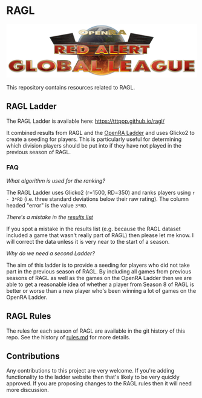 # RAGL

![RAGL Logo](docs/img/logo.png)

This repository contains resources related to RAGL.

## RAGL Ladder

The RAGL Ladder is available here: https://tttppp.github.io/ragl/

It combined results from RAGL and the [OpenRA Ladder](http://oraladder.net/?period=all) and uses Glicko2 to create a
seeding for players. This is particularly useful for determining which division players should be put into if they have
not played in the previous season of RAGL.

### FAQ

*What algorithm is used for the ranking?*

The RAGL Ladder uses Glicko2 (r=1500, RD=350) and ranks players using `r - 3*RD` (i.e. three standard deviations below
their raw rating). The column headed "error" is the value `3*RD`.

*There's a mistake in the [results list](results)*

If you spot a mistake in the results list (e.g. because the RAGL dataset included a game that wasn't really part of
RAGL) then please let me know. I will correct the data unless it is very near to the start of a season.

*Why do we need a second Ladder?*

The aim of this ladder is to provide a seeding for players who did not take part in the previous season of RAGL. By
including all games from previous seasons of RAGL as well as the games on the OpenRA Ladder then we are able to get a
reasonable idea of whether a player from Season 8 of RAGL is better or worse than a new player who's been winning a lot
of games on the OpenRA Ladder.

## RAGL Rules

The rules for each season of RAGL are available in the git history of this repo. See the history of [rules.md](rules.md)
for more details.

## Contributions

Any contributions to this project are very welcome. If you're adding functionality to the ladder website then that's
likely to be very quickly approved. If you are proposing changes to the RAGL rules then it will need more discussion.
